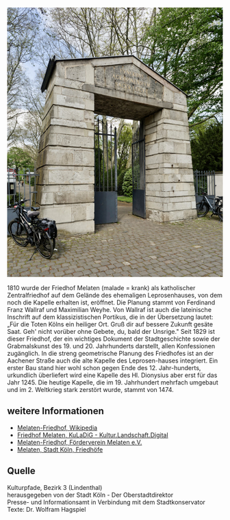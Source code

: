 ![Friedhof Melaten](./images/05315000-b03-t05/p5.3.jpg)

1810 wurde der Friedhof Melaten (malade = krank) als katholischer Zentralfriedhof auf dem Gelände des ehemaligen
Leprosenhauses, von dem noch die Kapelle erhalten ist, eröffnet. Die Planung stammt von Ferdinand Franz Wallraf
und Maximilian Weyhe. Von Wallraf ist auch die lateinische Inschrift auf dem klassizistischen Portikus, die in
der Übersetzung lautet: „Für die Toten Kölns ein heiliger Ort. Gruß dir auf bessere Zukunft gesäte Saat.
Geh' nicht vorüber ohne Gebete, du, bald der Unsrige." Seit 1829 ist dieser Friedhof, der ein wichtiges
Dokument der Stadtgeschichte sowie der Grabmalskunst des 19. und 20. Jahrhunderts darstellt, allen Konfessionen
zugänglich. In die streng geometrische Planung des Friedhofes ist an der Aachener Straße auch die alte Kapelle
des Leprosen-hauses integriert. Ein erster Bau stand hier wohl schon gegen Ende des 12. Jahr-hunderts, urkundlich
überliefert wird eine Kapelle des Hl. Dionysius aber erst für das Jahr 1245. Die heutige Kapelle, die im
19. Jahrhundert mehrfach umgebaut und im 2. Weltkrieg stark zerstört wurde, stammt von 1474.

weitere Informationen
---------------------

* [Melaten-Friedhof, Wikipedia]
* [Friedhof Melaten, KuLaDiG - Kultur.Landschaft.Digital]
* [Melaten-Friedhof, Förderverein Melaten e.V.]
* [Melaten, Stadt Köln, Friedhöfe]

Quelle
------

Kulturpfade, Bezirk 3 (Lindenthal)  
herausgegeben von der Stadt Köln - Der Oberstadtdirektor  
Presse- und Informationsamt in Verbindung mit dem Stadtkonservator  
Texte: Dr. Wolfram Hagspiel

[Melaten-Friedhof, Wikipedia]: https://de.wikipedia.org/wiki/Melaten-Friedhof
[Friedhof Melaten, KuLaDiG - Kultur.Landschaft.Digital]: https://www.kuladig.de/Objektansicht/O-56114-20121026-3
[Melaten-Friedhof, Förderverein Melaten e.V.]: https://melatenfriedhof.de/
[Melaten, Stadt Köln, Friedhöfe]: https://www.stadt-koeln.de/artikel/06152/index.html
